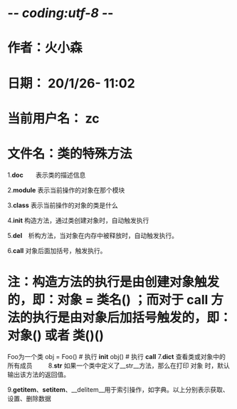 # -*- coding:utf-8 -*-
# 作者：火小森
# 日期： 20/1/26- 11:02
# 当前用户名： zc
# 文件名：类的特殊方法
1.__doc__　　表示类的描述信息

2.__module__ 表示当前操作的对象在那个模块

3.__class__     表示当前操作的对象的类是什么

4.__init__ 构造方法，通过类创建对象时，自动触发执行

5.__del__　析构方法，当对象在内存中被释放时，自动触发执行。

6.__call__ 对象后面加括号，触发执行。
# 注：构造方法的执行是由创建对象触发的，即：对象 = 类名() ；而对于 __call__ 方法的执行是由对象后加括号触发的，即：对象() 或者 类()()
Foo为一个类
 obj = Foo() # 执行 __init__
obj()       # 执行 __call__
7.__dict__ 查看类或对象中的所有成员 
　　
8.__str__ 如果一个类中定义了__str__方法，那么在打印 对象 时，默认输出该方法的返回值。

9.__getitem__、__setitem__、__delitem__用于索引操作，如字典。以上分别表示获取、设置、删除数据